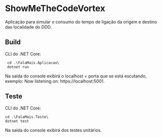 # ShowMeTheCodeVortex

Aplicação para simular o consumo do tempo de ligação da origem e destino das localidade do DDD.

## Build

CLI do .NET Core:

```dotnet 
 cd .\FalaMais.Aplicacao\
 dotnet run 
```
Na saída do console exibirá o localhost + porta que se está escutando, exemplo: Now listening on: https://localhost:5001.

## Teste

CLI do .NET Core:

```dotnet 
cd .\FalaMais.Teste\
dotnet test
```
Na saída do console exibirá dos testes unitários.
